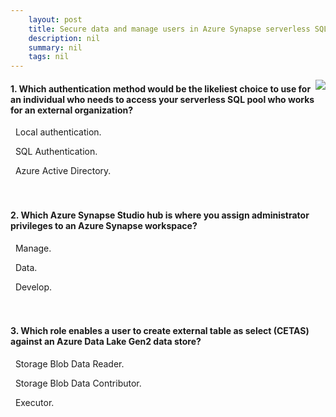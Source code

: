 ```yaml
---
    layout: post
    title: Secure data and manage users in Azure Synapse serverless SQL pools 
    description: nil
    summary: nil
    tags: nil
---
```



 <a target="_blank" href="https://docs.microsoft.com/en-us/learn/modules/secure-data-manage-users-azure-synapse-serverless-sql-pools/5-knowledge-check/"><i class="fas fa-external-link-alt"></i> </a>
 <img align="right" src="https://docs.microsoft.com/en-us/learn/achievements/secure-data-and-manage-users-in-azure-synapse-serverless-sql-pools.svg">
####  1. Which authentication method would be the likeliest choice to use for an individual who needs to access your serverless SQL pool who works for an external organization?


<i class='far fa-square'></i> &nbsp;&nbsp;Local authentication.

<i class='fas fa-check-square' style='color: Dodgerblue;'></i> &nbsp;&nbsp;SQL Authentication.

<i class='far fa-square'></i> &nbsp;&nbsp;Azure Active Directory.
<br />
<br />
<br />

####  2. Which Azure Synapse Studio hub is where you assign administrator privileges to an Azure Synapse workspace?


<i class='fas fa-check-square' style='color: Dodgerblue;'></i> &nbsp;&nbsp;Manage.

<i class='far fa-square'></i> &nbsp;&nbsp;Data.

<i class='far fa-square'></i> &nbsp;&nbsp;Develop.
<br />
<br />
<br />

####  3. Which role enables a user to create external table as select (CETAS) against an Azure Data Lake Gen2 data store?


<i class='far fa-square'></i> &nbsp;&nbsp;Storage Blob Data Reader.

<i class='fas fa-check-square' style='color: Dodgerblue;'></i> &nbsp;&nbsp;Storage Blob Data Contributor.

<i class='far fa-square'></i> &nbsp;&nbsp;Executor.
<br />
<br />
<br />
